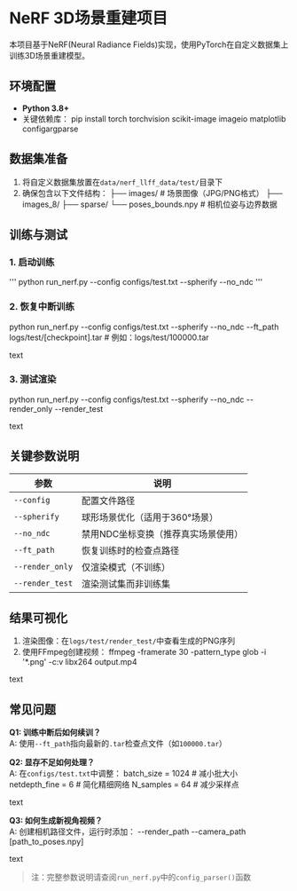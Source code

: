 # NeRF 3D场景重建项目

本项目基于NeRF(Neural Radiance Fields)实现，使用PyTorch在自定义数据集上训练3D场景重建模型。

## 环境配置
- **Python 3.8+**
- 关键依赖库：
pip install torch torchvision scikit-image imageio matplotlib configargparse


## 数据集准备
1. 将自定义数据集放置在`data/nerf_llff_data/test/`目录下
2. 确保包含以下文件结构：
├── images/ # 场景图像（JPG/PNG格式）
├── images_8/
├── sparse/
└── poses_bounds.npy # 相机位姿与边界数据

## 训练与测试
### 1. 启动训练
'''
python run_nerf.py --config configs/test.txt --spherify --no_ndc
'''

### 2. 恢复中断训练
python run_nerf.py
--config configs/test.txt
--spherify
--no_ndc
--ft_path logs/test/[checkpoint].tar # 例如：logs/test/100000.tar

text

### 3. 测试渲染
python run_nerf.py --config configs/test.txt --spherify --no_ndc --render_only --render_test

text

## 关键参数说明
| 参数 | 说明 |
|------|------|
| `--config` | 配置文件路径 |
| `--spherify` | 球形场景优化（适用于360°场景） |
| `--no_ndc` | 禁用NDC坐标变换（推荐真实场景使用） |
| `--ft_path` | 恢复训练时的检查点路径 |
| `--render_only` | 仅渲染模式（不训练） |
| `--render_test` | 渲染测试集而非训练集 |

## 结果可视化
1. 渲染图像：在`logs/test/render_test/`中查看生成的PNG序列
2. 使用FFmpeg创建视频：
ffmpeg -framerate 30 -pattern_type glob -i '*.png' -c:v libx264 output.mp4

text

## 常见问题
**Q1: 训练中断后如何续训？**  
A: 使用`--ft_path`指向最新的`.tar`检查点文件（如`100000.tar`）

**Q2: 显存不足如何处理？**  
A: 在`configs/test.txt`中调整：
batch_size = 1024 # 减小批大小
netdepth_fine = 6 # 简化精细网络
N_samples = 64 # 减少采样点

text

**Q3: 如何生成新视角视频？**  
A: 创建相机路径文件，运行时添加：
--render_path --camera_path [path_to_poses.npy]

text

> 注：完整参数说明请查阅`run_nerf.py`中的`config_parser()`函数
